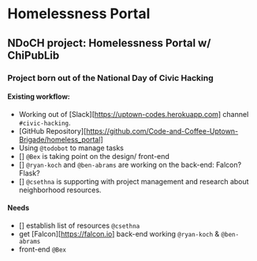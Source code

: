 # Homelessness Portal
## NDoCH project: Homelessness Portal w/ ChiPubLib
### Project born out of the National Day of Civic Hacking

#### Existing workflow:
- Working out of [Slack][https://uptown-codes.herokuapp.com] channel `#civic-hacking`.
- [GitHub Repository][https://github.com/Code-and-Coffee-Uptown-Brigade/homeless_portal]
- Using `@todobot` to manage tasks
- [] `@Bex` is taking point on the design/ front-end
- [] `@ryan-koch` and `@ben-abrams` are working on the back-end: Falcon? Flask?
- [] `@csethna` is supporting with project management and research about neighborhood resources.

#### Needs
- [] establish list of resources `@csethna`
- get [Falcon][https://falcon.io] back-end working `@ryan-koch` & `@ben-abrams`
- front-end `@Bex`
